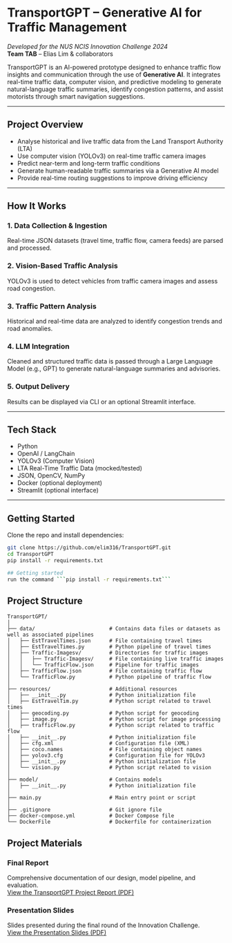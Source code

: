 # TransportGPT – Generative AI for Traffic Management  
*Developed for the NUS NCIS Innovation Challenge 2024*  
**Team TAB** – Elias Lim & collaborators

TransportGPT is an AI-powered prototype designed to enhance traffic flow insights and communication through the use of **Generative AI**. It integrates real-time traffic data, computer vision, and predictive modeling to generate natural-language traffic summaries, identify congestion patterns, and assist motorists through smart navigation suggestions.

---

## Project Overview

- Analyse historical and live traffic data from the Land Transport Authority (LTA)
- Use computer vision (YOLOv3) on real-time traffic camera images
- Predict near-term and long-term traffic conditions
- Generate human-readable traffic summaries via a Generative AI model
- Provide real-time routing suggestions to improve driving efficiency

---

## How It Works

### 1. Data Collection & Ingestion  
Real-time JSON datasets (travel time, traffic flow, camera feeds) are parsed and processed.

### 2. Vision-Based Traffic Analysis  
YOLOv3 is used to detect vehicles from traffic camera images and assess road congestion.

### 3. Traffic Pattern Analysis  
Historical and real-time data are analyzed to identify congestion trends and road anomalies.

### 4. LLM Integration  
Cleaned and structured traffic data is passed through a Large Language Model (e.g., GPT) to generate natural-language summaries and advisories.

### 5. Output Delivery  
Results can be displayed via CLI or an optional Streamlit interface.

---

## Tech Stack

- Python  
- OpenAI / LangChain  
- YOLOv3 (Computer Vision)  
- LTA Real-Time Traffic Data (mocked/tested)  
- JSON, OpenCV, NumPy  
- Docker (optional deployment)  
- Streamlit (optional interface)

---


## Getting Started

Clone the repo and install dependencies:

```bash
git clone https://github.com/elim316/TransportGPT.git
cd TransportGPT
pip install -r requirements.txt

## Getting started
run the command ```pip install -r requirements.txt```
```

## Project Structure
```
TransportGPT/
│
├── data/                        # Contains data files or datasets as well as associated pipelines
│   ├── EstTravelTimes.json      # File containing travel times
│   ├── EstTravelTimes.py        # Python pipeline of travel times
│   ├── Traffic-Imagesv/         # Directories for traffic images
│   │   ├── Traffic-Imagesv/     # File containing live traffic images
│   │   └── TrafficFlow.json     # Pipeline for traffic images
│   ├── TrafficFlow.json         # File containing traffic flow
│   └── TrafficFlow.py           # Python pipeline of traffic flow 
│
├── resources/                   # Additional resources
│   ├── __init__.py              # Python initialization file
│   ├── EstTravelTim.py          # Python script related to travel times
│   ├── geocoding.py             # Python script for geocoding
│   ├── image.py                 # Python script for image processing
│   ├── trafficFlow.py           # Python script related to traffic flow
│   ├── __init__.py              # Python initialization file
│   ├── cfg.xml                  # Configuration file (XML)
│   ├── coco.names               # File containing object names
│   ├── yolov3.cfg               # Configuration file for YOLOv3
│   ├── __init__.py              # Python initialization file
│   └── vision.py                # Python script related to vision
│
├── model/                       # Contains models
│   ├── __init__.py              # Python initialization file
│
├── main.py                      # Main entry point or script
│
├── .gitignore                   # Git ignore file
├── docker-compose.yml           # Docker Compose file
└── DockerFile                   # Dockerfile for containerization
```

## Project Materials

### Final Report  
Comprehensive documentation of our design, model pipeline, and evaluation.  
[View the TransportGPT Project Report (PDF)](https://github.com/elim316/TransportGPT/blob/main/TransportGPT_Report.pdf)

### Presentation Slides  
Slides presented during the final round of the Innovation Challenge.  
[View the Presentation Slides (PDF)](https://github.com/elim316/TransportGPT/blob/main/TransportGPT_Presentation.pdf)
